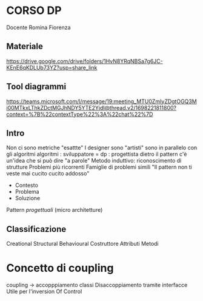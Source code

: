 # CORSO DP

Docente Romina Fiorenza


## Materiale
https://drive.google.com/drive/folders/1HvN8YRqNBSa7g6JC-KEnE6qKDLUb73YZ?usp=share_link


## Tool diagrammi
https://teams.microsoft.com/l/message/19:meeting_MTU0ZmIyZDgtOGQ3Mi00MTkxLThkZDctMGJhNDY5YTE2Yjdl@thread.v2/1698221811800?context=%7B%22contextType%22%3A%22chat%22%7D

## Intro
Non ci sono metriche "esattte"
I designer sono "artisti"
sono in parallelo con gli algoritmi
algoritmi : sviluppatore = dp : progettista
dietro il pattern c'è un'idea che si può dire "a parole"
Metodo induttivo: riconoscimento di strutture
Problemi più ricorrenti
Famiglie di problemi simili
"Il pattern non ti veste mai cucito cucito addosso"

* Contesto
* Problema
* Soluzione

Pattern *progettuali* (micro architetture)

## Classificazione
Creational Structural Behavioural
Costruttore Attributi Metodi

# Concetto di coupling
coupling -> accopppiamento classi
Disaccoppiamento tramite interfacce
Utile per l'inversion Of Control

# 